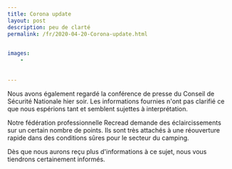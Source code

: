 ```yaml
---
title: Corona update
layout: post
description: peu de clarté
permalink: /fr/2020-04-20-Corona-update.html

    
images: 
    -
    
    
---
```


Nous avons également regardé la conférence de presse du Conseil de Sécurité Nationale hier soir. Les informations fournies n'ont pas clarifié ce que nous espérions tant et semblent sujettes à interprétation. 

Notre fédération professionnelle Recread demande des éclaircissements sur un certain nombre de points. Ils sont très attachés à une réouverture rapide dans des conditions sûres pour le secteur du camping. 

Dès que nous aurons reçu plus d'informations à ce sujet, nous vous tiendrons certainement informés.


